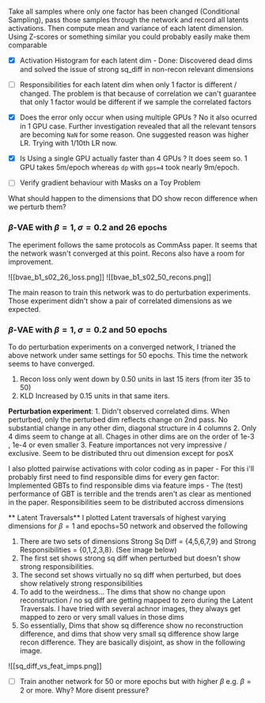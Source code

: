 Take all samples where only one factor has been changed (Conditional Sampling), pass those samples through the network and record all latents activations. Then compute mean and variance of each latent dimension. Using Z-scores or something similar you could probably easily make them comparable

- [x] Activation Histogram for each latent dim - Done: Discovered dead dims and solved the issue of strong sq_diff in non-recon relevant dimensions
- [ ] Responsibilities for each latent dim when only 1 factor is different / changed. The problem is that because of correlation we can't guarantee that only 1 factor would be different if we sample the correlated factors
- [x] Does the error only occur when using multiple GPUs ? No it also ocurred in 1 GPU case. Further investigation revealed that all the relevant tensors are becoming `NaN` for some reason. One suggested reason was higher LR. Trying with 1/10th LR now.
- [x] Is Using a single GPU actually faster than 4 GPUs ? It does seem so. 1 GPU takes 5m/epoch whereas `dp` with `gps=4` took nearly 9m/epoch.
- [ ] Verify gradient behaviour with Masks on a Toy Problem


What should happen to the dimensions that DO show recon difference when we perturb them?






### $\beta$-VAE  with $\beta = 1, \sigma = 0.2$ and 26 epochs
The eperiment follows the same protocols as CommAss paper. It seems that the network wasn't converged at this point. Recons also have a room for improvement.

![[bvae_b1_s02_26_loss.png]]
![[bvae_b1_s02_50_recons.png]]

The main reason to train this network was to do perturbation experiments. Those experiment didn't show a pair of correlated dimensions as we expected.

### $\beta$-VAE  with $\beta = 1, \sigma = 0.2$ and 50 epochs

To do perturbation experiments on a converged network, I trianed the above network under same settings for 50 epochs. This time the network seems to have converged.
1. Recon loss only went down by 0.50 units in last 15 iters (from iter 35 to 50)
2. KLD Increased by 0.15 units in that same iters.

**Perturbation experiment**:
	1. Didn't observed correlated dims. When perturbed, only the perturbed dim reflects change on 2nd pass. No substantial change in any other dim, diagonal structure in 4 columns
	2. Only 4 dims seem to change at all. Chages in other dims are on the order of 1e-3 , 1e-4 or even smaller
	3. Feature importances not very impressive / exclusive. Seem to be distributed thru out dimension except for posX

I also plotted pairwise activations with color coding as in paper
	- For this i'll probably first need to find responsible dims for every gen factor: Implemented GBTs to find responsible dims via feature imps
	- The (test) performance of GBT is terrible and the trends aren't as clear as mentioned in the paper. Responsibilities seem to be distributed accross dimensions

** Latent Traversals**
I plotted Latent traversals of highest varying dimensions for $\beta=1$ and epochs=50 network and observed the following
1. There are two sets of dimensions Strong Sq Diff =  {4,5,6,7,9} and Strong Responsibilities = {0,1,2,3,8}. (See image below)
2. The first set shows strong sq diff when perturbed but doesn't show strong responsibilities. 
3. The second set shows virtually no sq diff when perturbed, but does show relatively strong responsibilities
4. To add to the weirdness... The dims that show no change upon reconstruction / no sq diff are getting mapped to zero during the Latent Traversals. I have tried with several achnor images, they always get mapped to zero or very small values in those dims
5. So essentially, Dims that show sq difference show no reconstruction difference, and dims that show very small sq difference show large recon difference. They are basically disjoint, as show in the following image.

![[sq_diff_vs_feat_imps.png]]

- [ ] Train another network for 50 or more epochs but with higher $\beta$ e.g. $\beta=2$ or more. Why? More disent pressure?